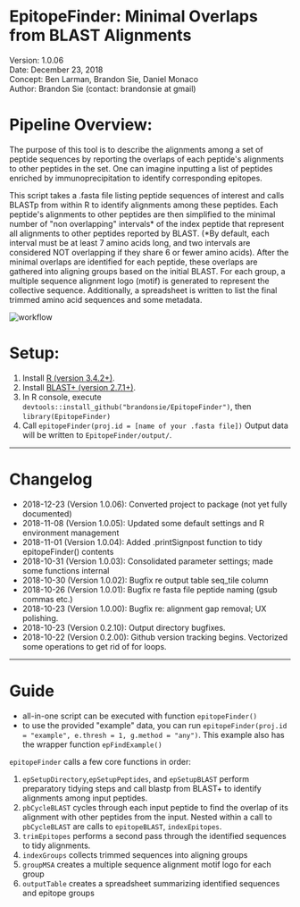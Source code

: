 # EpitopeFinder: Minimal Overlaps from BLAST Alignments 
Version: 1.0.06  
Date: December 23, 2018  
Concept: Ben Larman, Brandon Sie, Daniel Monaco  
Author: Brandon Sie  (contact: brandonsie at gmail)  

# Pipeline Overview: 
The purpose of this tool is to describe the alignments among a set of peptide sequences by reporting the overlaps of each peptide's alignments to other peptides in the set. One can imagine inputting a list of peptides enriched by immunoprecipitation to identify corresponding epitopes. 

This script takes a .fasta file listing peptide sequences of interest and calls BLASTp from within R to identify alignments among these peptides. Each peptide's alignments to other peptides are then simplified to the minimal number of "non overlapping" intervals* of the index peptide that represent all alignments to other peptides reported by BLAST. (*By default, each interval must be at least 7 amino acids long, and two intervals are considered NOT overlapping if they share 6 or fewer amino acids). After the minimal overlaps are identified for each peptide, these overlaps are gathered into aligning groups based on the initial BLAST. For each group, a multiple sequence alignment logo (motif) is generated to represent the collective sequence. Additionally, a spreadsheet is written to list the final trimmed amino acid sequences and some metadata. 

![workflow](https://raw.githubusercontent.com/brandonsie/EpitopeFinder/master/man/EpitopeFindRWorkflow.png)

# Setup:
1. Install [R (version 3.4.2+)](https://www.r-project.org/).  
2. Install [BLAST+ (version 2.7.1+)](https://blast.ncbi.nlm.nih.gov/Blast.cgi?PAGE_TYPE=BlastDocs&DOC_TYPE=Download).
3. In R console, execute `devtools::install_github("brandonsie/EpitopeFinder")`, then `library(EpitopeFinder)`
4. Call `epitopeFinder(proj.id = [name of your .fasta file])` Output data will be written to `EpitopeFinder/output/`.

----------------------------------------------------------------------
# Changelog
* 2018-12-23 (Version 1.0.06): Converted project to package (not yet fully documented)  
* 2018-11-08 (Version 1.0.05): Updated some default settings and R environment management
* 2018-11-01 (Version 1.0.04): Added .printSignpost function to tidy epitopeFinder() contents
* 2018-10-31 (Version 1.0.03): Consolidated parameter settings; made some functions internal
* 2018-10-30 (Version 1.0.02): Bugfix re output table seq_tile column
* 2018-10-26 (Version 1.0.01): Bugfix re fasta file peptide naming (gsub commas etc.)
* 2018-10-23 (Version 1.0.00): Bugfix re: alignment gap removal; UX polishing.
* 2018-10-23 (Version 0.2.10): Output directory bugfixes.
* 2018-10-22 (Version 0.2.00): Github version tracking begins. Vectorized some operations to get rid of for loops.
----------------------------------------------------------------------
# Guide

* all-in-one script can be executed with function `epitopeFinder()`
* to use the provided "example" data, you can run `epitopeFinder(proj.id = "example", e.thresh = 1, g.method = "any")`. This example also has the wrapper function `epFindExample()`

`epitopeFinder` calls a few core functions in order:
1. `epSetupDirectory`,`epSetupPeptides`, and `epSetupBLAST` perform preparatory tidying steps and call blastp from BLAST+ to identify alignments among input peptides.
2. `pbCycleBLAST` cycles through each input peptide to find the overlap of its alignment with other peptides from the input. Nested within a call to `pbCycleBLAST` are calls to `epitopeBLAST`, `indexEpitopes`. 
3. `trimEpitopes` performs a second pass through the identified sequences to tidy alignments.
4. `indexGroups` collects trimmed sequences into aligning groups
5. `groupMSA` creates a multiple sequence alignment motif logo for each group
6. `outputTable` creates a spreadsheet summarizing identified sequences and epitope groups
